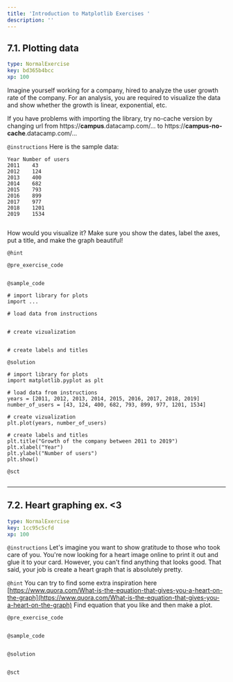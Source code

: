```yaml
---
title: 'Introduction to Matplotlib Exercises '
description: ''
---
```


## 7.1. Plotting data

```yaml
type: NormalExercise
key: bd365b4bcc
xp: 100
```

Imagine yourself working for a company, hired to analyze the user growth rate of the company. For an analysis, you are required to visualize the data and show whether the growth is linear, exponential, etc.

If you have problems with importing the library, try no-cache version by changing url from https://**campus**.datacamp.com/... to https://**campus-no-cache**.datacamp.com/...

`@instructions`
Here is the sample data:
 
```
Year Number of users
2011    43
2012    124
2013    400
2014    682
2015    793
2016    899
2017    977
2018    1201
2019    1534
 
```

How would you visualize it? Make sure you show the dates, label the axes, put a title, and make the graph beautiful!

`@hint`


`@pre_exercise_code`
```{python}

```

`@sample_code`
```{python}
# import library for plots
import ...

# load data from instructions


# create vizualization


# create labels and titles
```

`@solution`
```{python}
# import library for plots
import matplotlib.pyplot as plt

# load data from instructions
years = [2011, 2012, 2013, 2014, 2015, 2016, 2017, 2018, 2019]
number_of_users = [43, 124, 400, 682, 793, 899, 977, 1201, 1534]

# create vizualization
plt.plot(years, number_of_users)

# create labels and titles
plt.title("Growth of the company between 2011 to 2019")
plt.xlabel("Year")
plt.ylabel("Number of users")
plt.show()
```

`@sct`
```{python}

```

---

## 7.2. Heart graphing ex. <3

```yaml
type: NormalExercise
key: 1cc95c5cfd
xp: 100
```



`@instructions`
Let's imagine you want to show gratitude to those who took care of you. You're now looking for a heart image online to print it out and glue it to your card. However, you can't find anything that looks good. That said, your job is create a heart graph that is absolutely pretty.

`@hint`
You can try to find some extra inspiration here [https://www.quora.com/What-is-the-equation-that-gives-you-a-heart-on-the-graph](https://www.quora.com/What-is-the-equation-that-gives-you-a-heart-on-the-graph)
Find equation that you like and then make a plot.

`@pre_exercise_code`
```{python}

```

`@sample_code`
```{python}

```

`@solution`
```{python}

```

`@sct`
```{python}

```
